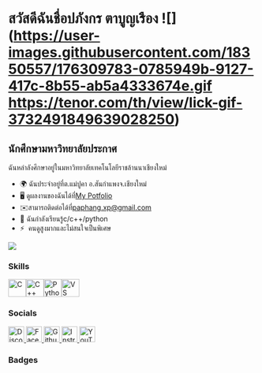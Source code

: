 สวัสดีฉันชื่อปภังกร ตาบูญเรือง ![](https://user-images.githubusercontent.com/18350557/176309783-0785949b-9127-417c-8b55-ab5a4333674e.gif https://tenor.com/th/view/lick-gif-3732491849639028250)
=========================================================================================================================================

นักศึกษามหาวิทยาลัยประกาศ
-------------------------

ฉันหล่าลังศึกษาอยู่ในมหาวิทยาลัยเทคโนโลยีราชล้านนาเชียงใหม่

* 🌍 ฉันประจำอยู่ที่ต.แม่ปูคา อ.สันกำแพงจ.เชียงใหม่
* 🖥️ ดูผลงานของฉันได้ที่[My Potfolio](http://www.canva.com/design/DAGPkcVQMsc/FBGARymmK_lP2ZL6brEx-w/edit)[](http://www.canva.com/design/DAGPkcVQMsc/FBGARymmK_lP2ZL6brEx-w/edit)
* ✉️สามารถติดต่อได้ที่[paphang.xp@gmail.com](mailto:paphang.xp@gmail.com)[](mailto:paphang.xp@gmail.com)
* 🧠 ฉันกำลังเรียนรู้c/c++/python
* ⚡  คนดูสูงมากและไม่สนใจเป็นพิเศษ

<a href="https://www.github.com/Paphangkorn" target="_blank" rel="noreferrer"><img
src="https://img.shields.io/github/followers/Paphangkorn?logo=github&style=for-the-badge&color=0891b2&labelColor=1c1917" /></a>

### Skills


<p align="left">
<a href="https://docs.microsoft.com/en-us/cpp/?view=msvc-170" target="_blank" rel="noreferrer"><img src="https://raw.githubusercontent.com/danielcranney/readme-generator/main/public/icons/skills/c-colored.svg" width="36" height="36" alt="C" title="C"/></a><a href="https://docs.microsoft.com/en-us/cpp/?view=msvc-170" target="_blank" rel="noreferrer"><img src="https://raw.githubusercontent.com/danielcranney/readme-generator/main/public/icons/skills/cplusplus-colored.svg" width="36" height="36" alt="C++" title="C++"/></a><a href="https://www.python.org/" target="_blank" rel="noreferrer"><img src="https://raw.githubusercontent.com/danielcranney/readme-generator/main/public/icons/skills/python-colored.svg" width="36" height="36" alt="Python" title="Python"/></a><a href="https://code.visualstudio.com/" target="_blank" rel="noreferrer"><img src="https://raw.githubusercontent.com/danielcranney/readme-generator/main/public/icons/skills/visualstudiocode-colored.svg" width="36" height="36" alt="VS Code" title="VS Code"/></a>
</p>


### Socials

<p align="left"> <a href="https://discord.com/users/ถังนม" target="_blank" rel="noreferrer"> <picture> <source media="(prefers-color-scheme: dark)" srcset="https://raw.githubusercontent.com/danielcranney/readme-generator/main/public/icons/socials/discord-dark.svg" /> <source media="(prefers-color-scheme: light)" srcset="https://raw.githubusercontent.com/danielcranney/readme-generator/main/public/icons/socials/discord.svg" /> <img src="https://raw.githubusercontent.com/danielcranney/readme-generator/main/public/icons/socials/discord.svg" width="32" height="32" alt="Discord" title="Discord" /> </picture> </a> <a href="https://www.facebook.com/ปภังกร ตาบูเรือง" target="_blank" rel="noreferrer"> <picture> <source media="(prefers-color-scheme: dark)" srcset="https://raw.githubusercontent.com/danielcranney/readme-generator/main/public/icons/socials/facebook-dark.svg" /> <source media="(prefers-color-scheme: light)" srcset="https://raw.githubusercontent.com/danielcranney/readme-generator/main/public/icons/socials/facebook.svg" /> <img src="https://raw.githubusercontent.com/danielcranney/readme-generator/main/public/icons/socials/facebook.svg" width="32" height="32" alt="Facebook" title="Facebook" /> </picture> </a> <a href="https://www.github.com/Paphangkorn" target="_blank" rel="noreferrer"> <picture> <source media="(prefers-color-scheme: dark)" srcset="https://raw.githubusercontent.com/danielcranney/readme-generator/main/public/icons/socials/github-dark.svg" /> <source media="(prefers-color-scheme: light)" srcset="https://raw.githubusercontent.com/danielcranney/readme-generator/main/public/icons/socials/github.svg" /> <img src="https://raw.githubusercontent.com/danielcranney/readme-generator/main/public/icons/socials/github.svg" width="32" height="32" alt="Github" title="Github" /> </picture> </a> <a href="http://www.instagram.com/monly" target="_blank" rel="noreferrer"> <picture> <source media="(prefers-color-scheme: dark)" srcset="https://raw.githubusercontent.com/danielcranney/readme-generator/main/public/icons/socials/instagram-dark.svg" /> <source media="(prefers-color-scheme: light)" srcset="https://raw.githubusercontent.com/danielcranney/readme-generator/main/public/icons/socials/instagram.svg" /> <img src="https://raw.githubusercontent.com/danielcranney/readme-generator/main/public/icons/socials/instagram.svg" width="32" height="32" alt="Instragram" title="Instragram" /> </picture> </a> <a href="https://www.youtube.com/@ทำตามใจ" target="_blank" rel="noreferrer"> <picture> <source media="(prefers-color-scheme: dark)" srcset="https://raw.githubusercontent.com/danielcranney/readme-generator/main/public/icons/socials/youtube-dark.svg" /> <source media="(prefers-color-scheme: light)" srcset="https://raw.githubusercontent.com/danielcranney/readme-generator/main/public/icons/socials/youtube.svg" /> <img src="https://raw.githubusercontent.com/danielcranney/readme-generator/main/public/icons/socials/youtube.svg" width="32" height="32" alt="YouTube" title="YouTube" /> </picture> </a></p>

### Badges
